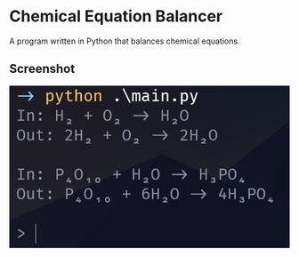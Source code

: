 # Chemical Equation Balancer
A program written in Python that balances chemical equations.

## Screenshot

![Working of the program](images/1.png)
